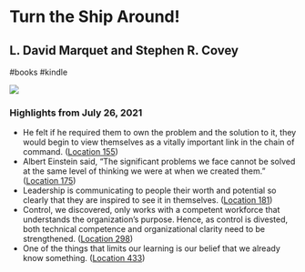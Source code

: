 # Turn the Ship Around!

## L. David Marquet and Stephen R. Covey

#books
#kindle

![](https://images-na.ssl-images-amazon.com/images/I/51EypKMGx6L._SL2000_.jpg)

### Highlights from July 26, 2021

- He felt if he required them to own the problem and the solution to it, they would begin to view themselves as a vitally important link in the chain of command. ([Location 155](https://readwise.io/to_kindle?action=open&asin=B00AFPVP0Y&location=155))
- Albert Einstein said, “The significant problems we face cannot be solved at the same level of thinking we were at when we created them.” ([Location 175](https://readwise.io/to_kindle?action=open&asin=B00AFPVP0Y&location=175))
- Leadership is communicating to people their worth and potential so clearly that they are inspired to see it in themselves. ([Location 181](https://readwise.io/to_kindle?action=open&asin=B00AFPVP0Y&location=181))
- Control, we discovered, only works with a competent workforce that understands the organization’s purpose. Hence, as control is divested, both technical competence and organizational clarity need to be strengthened. ([Location 298](https://readwise.io/to_kindle?action=open&asin=B00AFPVP0Y&location=298))
- One of the things that limits our learning is our belief that we already know something. ([Location 433](https://readwise.io/to_kindle?action=open&asin=B00AFPVP0Y&location=433))
